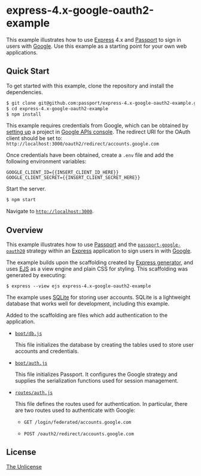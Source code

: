 # express-4.x-google-oauth2-example

This example illustrates how to use [Express](https://expressjs.com) 4.x and
[Passport](https://www.passportjs.org) to sign in users with [Google](https://www.google.com).
Use this example as a starting point for your own web applications.

## Quick Start

To get started with this example, clone the repository and install the
dependencies.

```bash
$ git clone git@github.com:passport/express-4.x-google-oauth2-example.git
$ cd express-4.x-google-oauth2-example
$ npm install
```

This example requires credentials from Google, which can be obtained by [setting
up](https://developers.google.com/identity/protocols/oauth2/openid-connect#appsetup)
a project in [Google APIs console](https://console.developers.google.com/apis/).
The redirect URI for the OAuth client should be set to: `http://localhost:3000/oauth2/redirect/accounts.google.com`

Once credentials have been obtained, create a `.env` file and add the following
environment variables:

```
GOOGLE_CLIENT_ID={{INSERT_CLIENT_ID_HERE}}
GOOGLE_CLIENT_SECRET={{INSERT_CLIENT_SECRET_HERE}}
```

Start the server.

```bash
$ npm start
```

Navigate to [`http://localhost:3000`](http://localhost:3000).

## Overview

This example illustrates how to use [Passport](https://www.passportjs.org) and
the [`passport-google-oauth20`](https://www.passportjs.org/packages/passport-google-oauth20/)
strategy within an [Express](https://expressjs.com) application to sign users in
with [Google](https://www.google.com).

The example builds upon the scaffolding created by [Express generator](https://expressjs.com/en/starter/generator.html),
and uses [EJS](https://ejs.co) as a view engine and plain CSS for styling.  This
scaffolding was generated by executing:

```
$ express --view ejs express-4.x-google-oauth2-example
```

The example uses [SQLite](https://www.sqlite.org) for storing user accounts.
SQLite is a lightweight database that works well for development, including this
example.

Added to the scaffolding are files which add authentication to the application.

* [`boot/db.js`](boot/db.js)

  This file initializes the database by creating the tables used to store user
  accounts and credentials.

* [`boot/auth.js`](boot/auth.js)

  This file initializes Passport.  It configures the Google strategy and supplies
  the serialization functions used for session management. 

* [`routes/auth.js`](routes/auth.js)

  This file defines the routes used for authentication.  In particular, there are
  two routes used to authenticate with Google:
  
  - `GET /login/federated/accounts.google.com`
  
  - `POST /oauth2/redirect/accounts.google.com`

## License

[The Unlicense](https://opensource.org/licenses/unlicense)
